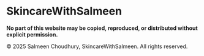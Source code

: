 # SkincareWithSalmeen

**No part of this website may be copied, reproduced, or distributed without explicit permission.**

© 2025 Salmeen Choudhury, SkincareWithSalmeen. All rights reserved.
